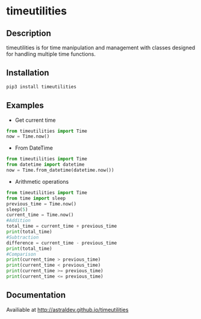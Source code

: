 # timeutilities

Description
-----------
timeutilities is for time manipulation and management with classes designed for handling multiple time functions.

Installation
-------
```bash
pip3 install timeutilities
```

Examples
---------
- Get current time
```python
from timeutilities import Time
now = Time.now()
```
- From DateTime
```python
from timeutilities import Time
from datetime import datetime
now = Time.from_datetime(datetime.now())
```
- Arithmetic operations
```python
from timeutilities import Time
from time import sleep
previous_time = Time.now()
sleep(5)
current_time = Time.now()
#Addition
total_time = current_time + previous_time
print(total_time)
#Subtraction
difference = current_time - previous_time
print(total_time)
#Comparison
print(current_time > previous_time)
print(current_time < previous_time)
print(current_time >= previous_time)
print(current_time <= previous_time)
```
Documentation
----------------
Availiable at http://astraldev.github.io/timeutilities

